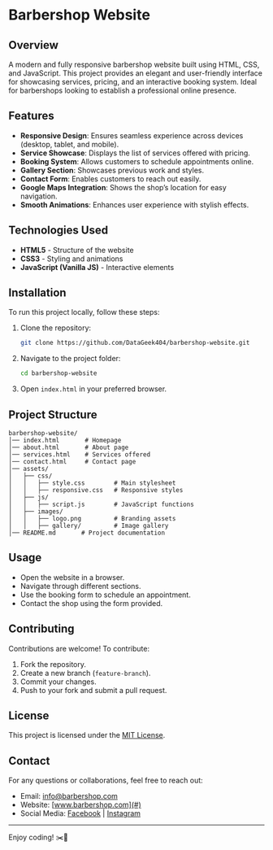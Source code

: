 # Barbershop Website

## Overview
A modern and fully responsive barbershop website built using HTML, CSS, and JavaScript. This project provides an elegant and user-friendly interface for showcasing services, pricing, and an interactive booking system. Ideal for barbershops looking to establish a professional online presence.

## Features
- **Responsive Design**: Ensures seamless experience across devices (desktop, tablet, and mobile).
- **Service Showcase**: Displays the list of services offered with pricing.
- **Booking System**: Allows customers to schedule appointments online.
- **Gallery Section**: Showcases previous work and styles.
- **Contact Form**: Enables customers to reach out easily.
- **Google Maps Integration**: Shows the shop’s location for easy navigation.
- **Smooth Animations**: Enhances user experience with stylish effects.

## Technologies Used
- **HTML5** - Structure of the website
- **CSS3** - Styling and animations
- **JavaScript (Vanilla JS)** - Interactive elements

## Installation
To run this project locally, follow these steps:
1. Clone the repository:
   ```sh
   git clone https://github.com/DataGeek404/barbershop-website.git
   ```
2. Navigate to the project folder:
   ```sh
   cd barbershop-website
   ```
3. Open `index.html` in your preferred browser.

## Project Structure
```
barbershop-website/
│── index.html       # Homepage
│── about.html       # About page
│── services.html    # Services offered
│── contact.html     # Contact page
│── assets/
│   ├── css/
│   │   ├── style.css        # Main stylesheet
│   │   ├── responsive.css   # Responsive styles
│   ├── js/
│   │   ├── script.js        # JavaScript functions
│   ├── images/
│   │   ├── logo.png         # Branding assets
│   │   ├── gallery/         # Image gallery
│── README.md       # Project documentation
```

## Usage
- Open the website in a browser.
- Navigate through different sections.
- Use the booking form to schedule an appointment.
- Contact the shop using the form provided.

## Contributing
Contributions are welcome! To contribute:
1. Fork the repository.
2. Create a new branch (`feature-branch`).
3. Commit your changes.
4. Push to your fork and submit a pull request.

## License
This project is licensed under the [MIT License](LICENSE).

## Contact
For any questions or collaborations, feel free to reach out:
- Email: info@barbershop.com
- Website: [www.barbershop.com](#)
- Social Media: [Facebook](#) | [Instagram](#)

---

Enjoy coding! ✂️💈
